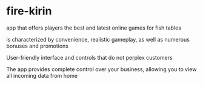 # fire-kirin

app that offers players the best and latest online games for fish tables

is characterized by convenience, realistic gameplay, as well as numerous bonuses and promotions

User-friendly interface and controls that do not perplex customers

The app provides complete control over your business, allowing you to view all incoming data from home
